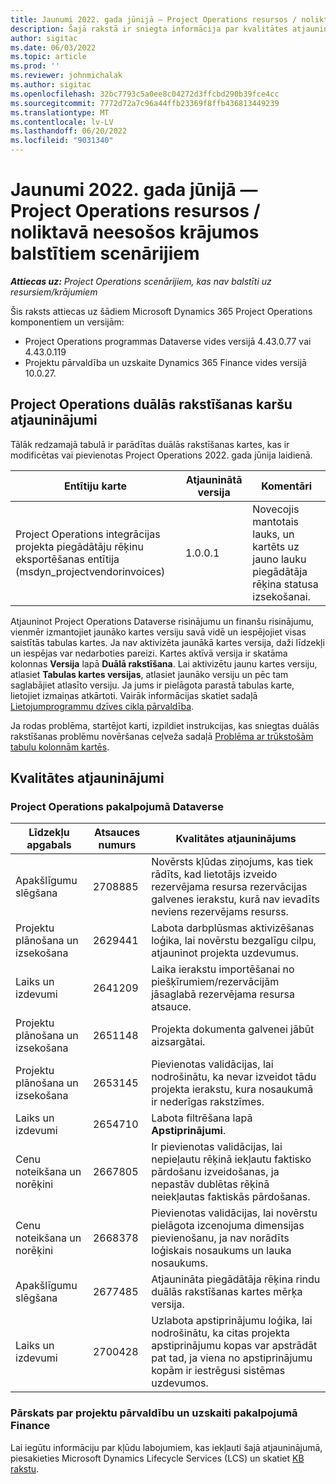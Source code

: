 ```yaml
---
title: Jaunumi 2022. gada jūnijā — Project Operations resursos / noliktavā neesošos krājumos balstītiem scenārijiem
description: Šajā rakstā ir sniegta informācija par kvalitātes atjauninājumiem, kas pieejami 2022. gada jūnija laidienā programmā Microsoft Dynamics 365 Project Operations resursos/noliktavā neesošos krājumos balstītiem scenārijiem.
author: sigitac
ms.date: 06/03/2022
ms.topic: article
ms.prod: ''
ms.reviewer: johnmichalak
ms.author: sigitac
ms.openlocfilehash: 32bc7793c5a0ee8c04272d3ffcbd290b39fce4cc
ms.sourcegitcommit: 7772d72a7c96a44ffb23369f8ffb436813449239
ms.translationtype: MT
ms.contentlocale: lv-LV
ms.lasthandoff: 06/20/2022
ms.locfileid: "9031340"
---
```

# <a name="whats-new-june-2022---project-operations-for-resourcenon-stocked-based-scenarios"></a>Jaunumi 2022. gada jūnijā — Project Operations resursos / noliktavā neesošos krājumos balstītiem scenārijiem

_**Attiecas uz:** Project Operations scenārijiem, kas nav balstīti uz resursiem/krājumiem_

Šis raksts attiecas uz šādiem Microsoft Dynamics 365 Project Operations komponentiem un versijām:

- Project Operations programmas Dataverse vides versijā 4.43.0.77 vai 4.43.0.119
- Projektu pārvaldība un uzskaite Dynamics 365 Finance vides versijā 10.0.27.

## <a name="project-operations-dual-write-maps-updates"></a>Project Operations duālās rakstīšanas karšu atjauninājumi

Tālāk redzamajā tabulā ir parādītas duālās rakstīšanas kartes, kas ir modificētas vai pievienotas Project Operations 2022. gada jūnija laidienā.

| Entītiju karte | Atjauninātā versija | Komentāri |
| --- | --- | --- |
| Project Operations integrācijas projekta piegādātāju rēķinu eksportēšanas entītija (msdyn_projectvendorinvoices) | 1.0.0.1 | Novecojis mantotais lauks, un kartēts uz jauno lauku piegādātāja rēķina statusa izsekošanai. |

Atjauninot Project Operations Dataverse risinājumu un finanšu risinājumu, vienmēr izmantojiet jaunāko kartes versiju savā vidē un iespējojiet visas saistītās tabulas kartes. Ja nav aktivizēta jaunākā kartes versija, daži līdzekļi un iespējas var nedarboties pareizi. Kartes aktīvā versija ir skatāma kolonnas **Versija** lapā **Duālā rakstīšana**. Lai aktivizētu jaunu kartes versiju, atlasiet **Tabulas kartes versijas**, atlasiet jaunāko versiju un pēc tam saglabājiet atlasīto versiju. Ja jums ir pielāgota parastā tabulas karte, lietojiet izmaiņas atkārtoti. Vairāk informācijas skatiet sadaļā [Lietojumprogrammu dzīves cikla pārvaldība](/dynamics365/fin-ops-core/dev-itpro/data-entities/dual-write/app-lifecycle-management).

Ja rodas problēma, startējot karti, izpildiet instrukcijas, kas sniegtas duālās rakstīšanas problēmu novēršanas ceļveža sadaļā [Problēma ar trūkstošām tabulu kolonnām kartēs](/dynamics365/fin-ops-core/dev-itpro/data-entities/dual-write/dual-write-troubleshooting-finops-upgrades#missing-table-columns-issue-on-maps).

## <a name="quality-updates"></a>Kvalitātes atjauninājumi

### <a name="project-operations-on-dataverse"></a>Project Operations pakalpojumā Dataverse

| Līdzekļu apgabals | Atsauces numurs | Kvalitātes atjauninājums |
| --- | --- | --- |
| Apakšlīgumu slēgšana | 2708885 | Novērsts kļūdas ziņojums, kas tiek rādīts, kad lietotājs izveido rezervējama resursa rezervācijas galvenes ierakstu, kurā nav ievadīts neviens rezervējams resurss. |
| Projektu plānošana un izsekošana | 2629441 | Labota darbplūsmas aktivizēšanas loģika, lai novērstu bezgalīgu cilpu, atjauninot projekta uzdevumus. |
| Laiks un izdevumi | 2641209 | Laika ierakstu importēšanai no piešķīrumiem/rezervācijām jāsaglabā rezervējama resursa atsauce. |
| Projektu plānošana un izsekošana | 2651148 | Projekta dokumenta galvenei jābūt aizsargātai.|
| Projektu plānošana un izsekošana | 2653145 | Pievienotas validācijas, lai nodrošinātu, ka nevar izveidot tādu projekta ierakstu, kura nosaukumā ir nederīgas rakstzīmes. |
| Laiks un izdevumi | 2654710 | Labota filtrēšana lapā **Apstiprinājumi**. |
| Cenu noteikšana un norēķini | 2667805 | Ir pievienotas validācijas, lai nepieļautu rēķinā iekļautu faktisko pārdošanu izveidošanas, ja nepastāv dublētas rēķinā neiekļautas faktiskās pārdošanas. |
| Cenu noteikšana un norēķini | 2668378 | Pievienotas validācijas, lai novērstu pielāgota izcenojuma dimensijas pievienošanu, ja nav norādīts loģiskais nosaukums un lauka nosaukums. |
| Apakšlīgumu slēgšana | 2677485 | Atjaunināta piegādātāja rēķina rindu duālās rakstīšanas kartes mērķa versija. |
| Laiks un izdevumi | 2700428 | Uzlabota apstiprinājumu loģika, lai nodrošinātu, ka citas projekta apstiprinājumu kopas var apstrādāt pat tad, ja viena no apstiprinājumu kopām ir iestrēgusi sistēmas uzdevumos. |

### <a name="project-management-and-accounting-in-finance"></a>Pārskats par projektu pārvaldību un uzskaiti pakalpojumā Finance

Lai iegūtu informāciju par kļūdu labojumiem, kas iekļauti šajā atjauninājumā, piesakieties Microsoft Dynamics Lifecycle Services (LCS) un skatiet [KB rakstu](https://fix.lcs.dynamics.com/Issue/Details?bugId=673271).
